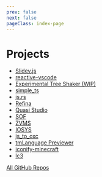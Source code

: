```yaml
---
prev: false
next: false
pageClass: index-page
---
```


# Projects

- [Slidev.js](https://github.com/slidevjs/slidev)
- [reactive-vscode](https://github.com/KermanX/reactive-vscode)
- [Experimental Tree Shaker (WIP)](https://github.com/KermanX/tree-shaker)
- [simple\_ts](https://github.com/kermanx/simple_ts)
- [js.rs](https://github.com/kermanx/js.rs)
- [Refina](https://github.com/refinajs/refina)
- [Quasi Studio](https://github.com/Quasi-Studio/quasi)
- [SOF](https://github.com/Structure-Oriented-Framework/SOF)
- [ZVMS](https://github.com/zvms/zvms)
- [IOSYS](https://github.com/OSH-2025/IOSYS)
- [js_to_oxc](https://github.com/kermanx/js_to_oxc)
- [tmLanguage Previewer](https://github.com/KermanX/tmLanguage-Previewer)
- [iconify-minecraft](https://github.com/kermanx/iconify-minecraft)
- [lc3](https://github.com/kermanx/lc3)

<div op-60 mt-12>

[All GitHub Repos](https://github.com/kermanx?tab=repositories&sort=stargazers)

</div>
